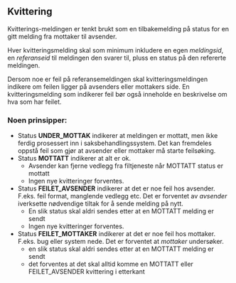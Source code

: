 ## Kvittering

Kvitterings-meldingen er tenkt brukt som en tilbakemelding på status for en gitt melding fra mottaker til avsender.

Hver kvitteringsmelding skal som minimum inkludere en egen _meldingsid_, en _referanseid_ til meldingen den svarer til, pluss en status på den refererte meldingen.

Dersom noe er feil på referansemeldingen skal kvitteringsmeldingen indikere om feilen ligger på avsenders eller mottakers side.
En kvitteringsmelding som indikerer feil bør også inneholde en beskrivelse om hva som har feilet.



### Noen prinsipper:

* Status **UNDER_MOTTAK** indikerer at meldingen er mottatt, men ikke ferdig prosessert inn i saksbehandlingssystem. Det kan fremdeles oppstå feil som gjør at avsender eller mottaker må starte feilsøking.
* Status **MOTTATT** indikerer at alt er ok. 
  * Avsender kan fjerne vedlegg fra filtjeneste når MOTTATT status er mottatt
  * Ingen nye kvitteringer forventes.
* Status **FEILET_AVSENDER** indikerer at det er noe feil hos avsender. F.eks. feil format, manglende vedlegg etc. Det er forventet av _avsender_ iverksette nødvendige tiltak for å sende melding på nytt.
  * En slik status skal aldri sendes etter at en MOTTATT melding er sendt
  * Ingen nye kvitteringer forventes.
* Status **FEILET_MOTTAKER** indikerer at det er noe feil hos mottaker. F.eks. bug eller system nede. Det er forventet at _mottaker_ undersøker.
  * en slik status skal aldri sendes etter at en MOTTATT melding er sendt
  * det forventes at det skal alltid komme en MOTTATT eller FEILET_AVSENDER kvittering i etterkant